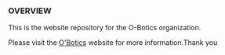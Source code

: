 ### OVERVIEW
This is the website repository for the O-Botics organization.

Please visit the [O'Botics](http://o-botics.org) website for more information.Thank you
